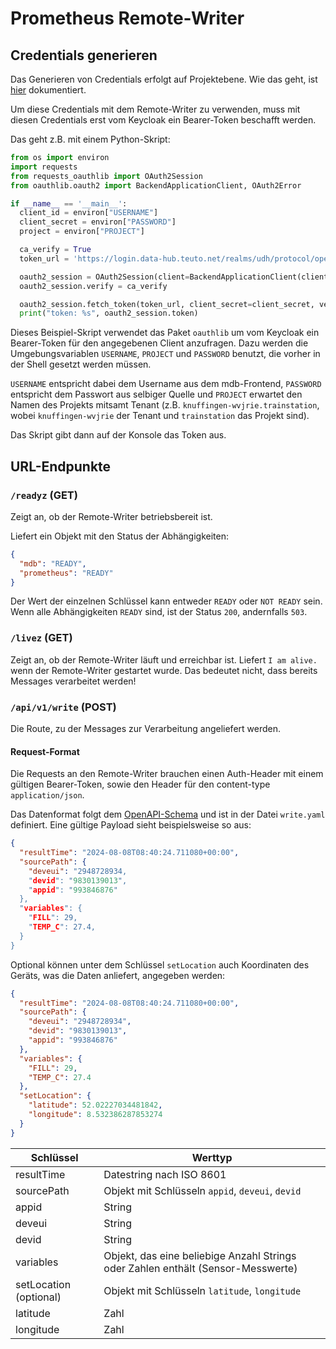 # Prometheus Remote-Writer

## Credentials generieren

Das Generieren von Credentials erfolgt auf Projektebene. Wie das geht, ist [hier](../sensor-onboarding/Sensor-Onboarding.md#sensor-credentials-anlegen) dokumentiert.

Um diese Credentials mit dem Remote-Writer zu verwenden, muss mit diesen Credentials erst vom Keycloak ein Bearer-Token beschafft werden.

Das geht z.B. mit einem Python-Skript:

```py
from os import environ
import requests
from requests_oauthlib import OAuth2Session
from oauthlib.oauth2 import BackendApplicationClient, OAuth2Error

if __name__ == '__main__':
  client_id = environ["USERNAME"]
  client_secret = environ["PASSWORD"]
  project = environ["PROJECT"]

  ca_verify = True
  token_url = 'https://login.data-hub.teuto.net/realms/udh/protocol/openid-connect/token'

  oauth2_session = OAuth2Session(client=BackendApplicationClient(client_id))
  oauth2_session.verify = ca_verify

  oauth2_session.fetch_token(token_url, client_secret=client_secret, verify=ca_verify)
  print("token: %s", oauth2_session.token)
```

Dieses Beispiel-Skript verwendet das Paket `oauthlib` um vom Keycloak ein Bearer-Token für den angegebenen Client anzufragen. Dazu werden die Umgebungsvariablen `USERNAME`, `PROJECT` und `PASSWORD` benutzt, die vorher in der Shell gesetzt werden müssen.

`USERNAME` entspricht dabei dem Username aus dem mdb-Frontend, `PASSWORD` entspricht dem Passwort aus selbiger Quelle und `PROJECT` erwartet den Namen des Projekts mitsamt Tenant (z.B. `knuffingen-wvjrie.trainstation`, wobei `knuffingen-wvjrie` der Tenant und `trainstation` das Projekt sind).

Das Skript gibt dann auf der Konsole das Token aus.

## URL-Endpunkte

### `/readyz` (GET)

Zeigt an, ob der Remote-Writer betriebsbereit ist.

Liefert ein Objekt mit den Status der Abhängigkeiten:

```JSON
{
  "mdb": "READY",
  "prometheus": "READY"
}
```

Der Wert der einzelnen Schlüssel kann entweder `READY` oder `NOT READY` sein. Wenn alle Abhängigkeiten `READY` sind, ist der Status `200`, andernfalls `503`.

### `/livez` (GET)

Zeigt an, ob der Remote-Writer läuft und erreichbar ist. Liefert `I am alive.` wenn der Remote-Writer gestartet wurde. Das bedeutet nicht, dass bereits Messages verarbeitet werden!

### `/api/v1/write` (POST)

Die Route, zu der Messages zur Verarbeitung angeliefert werden.

#### Request-Format

Die Requests an den Remote-Writer brauchen einen Auth-Header mit einem gültigen Bearer-Token, sowie den Header für den content-type `application/json`.

Das Datenformat folgt dem [OpenAPI-Schema](https://swagger.io/specification/) und ist in der Datei `write.yaml` definiert. Eine gültige Payload sieht beispielsweise so aus:

```JSON
{
  "resultTime": "2024-08-08T08:40:24.711080+00:00",
  "sourcePath": {
    "deveui": "2948728934,
    "devid": "9830139013",
    "appid": "993846876"
  },
  "variables": {
    "FILL": 29,
    "TEMP_C": 27.4,
  }
}
```

Optional können unter dem Schlüssel `setLocation` auch Koordinaten des Geräts, was die Daten anliefert, angegeben werden:

```JSON
{
  "resultTime": "2024-08-08T08:40:24.711080+00:00",
  "sourcePath": {
    "deveui": "2948728934",
    "devid": "9830139013",
    "appid": "993846876"
  },
  "variables": {
    "FILL": 29,
    "TEMP_C": 27.4
  },
  "setLocation": {
    "latitude": 52.02227034481842,
    "longitude": 8.532386287853274
  }
}
```

| Schlüssel              | Werttyp                                                                          |
| ---------------------- | -------------------------------------------------------------------------------- |
| resultTime             | Datestring nach ISO 8601                                                         |
| sourcePath             | Objekt mit Schlüsseln `appid`, `deveui`, `devid`                                 |
| appid                  | String                                                                           |
| deveui                 | String                                                                           |
| devid                  | String                                                                           |
| variables              | Objekt, das eine beliebige Anzahl Strings oder Zahlen enthält (Sensor-Messwerte) |
| setLocation (optional) | Objekt mit Schlüsseln `latitude`, `longitude`                                    |
| latitude               | Zahl                                                                             |
| longitude              | Zahl                                                                             |
